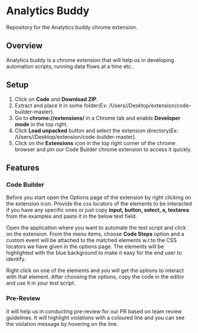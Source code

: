 # Analytics Buddy

Repository for the Analytics buddy chrome extension.

## Overview

Analytics buddy is a chrome extension that will help us in developing automation scripts, running data flows at a time etc..

## Setup

1. Click on **Code** and **Download ZIP**.
2. Extract and place it in some folder(Ex: /Users/<user>/Desktop/extension/code-builder-master).
3. Go to **chrome://extensions/** in a Chrome tab and enable **Developer mode** in the top right.
4. Click **Load unpacked** button and select the extension directory(Ex: /Users/<user>/Desktop/extension/code-builder-master).
5. Click on the **Extensions** icon in the top right corner of the chrome browser and pin our Code Builder chrome extension to access it quickly.

## Features

### Code Builder

Before you start open the Options page of the extension by right clicking on the extension icon. Provide the css locators of the elements to be interacted if you have any specific ones or just copy **input, button, select, a, textarea** from the examples and paste it in the below text field.

Open the application where you want to automate the test script and click on the extension. From the menu items, choose **Code Steps** option and a custom event will be attached to the matched elements w.r.to the CSS locators we have given in the options page. The elements will be highlighted with the blue background to make it easy for the end user to identify.

Right click on one of the elements and you will get the options to interact with that element. After choosing the options, copy the code in the editor and use it in your test script.

### Pre-Review

It will help us in conducting pre-review for our PR based on team review guidelines. It will highlight violations with a coloured line and you can see the violation message by hovering on the line.
